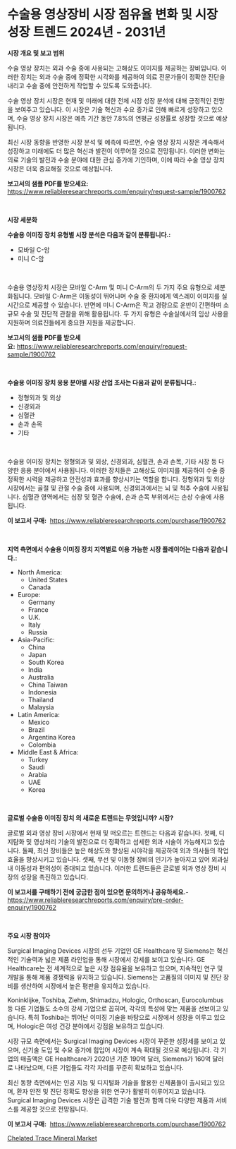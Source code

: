 <p><h1>수술용 영상장비 시장 점유율 변화 및 시장 성장 트렌드 2024년 - 2031년</h1></p><p><strong>시장 개요 및 보고 범위</strong></p>
<p><p>수술 영상 장치는 외과 수술 중에 사용되는 고해상도 이미지를 제공하는 장비입니다. 이러한 장치는 외과 수술 중에 정확한 시각화를 제공하여 의료 전문가들이 정확한 진단을 내리고 수술 중에 안전하게 작업할 수 있도록 도와줍니다.</p><p>수술 영상 장치 시장은 현재 및 미래에 대한 전체 시장 성장 분석에 대해 긍정적인 전망을 보여주고 있습니다. 이 시장은 기술 혁신과 수요 증가로 인해 빠르게 성장하고 있으며, 수술 영상 장치 시장은 예측 기간 동안 7.8%의 연평균 성장률로 성장할 것으로 예상됩니다.</p><p>최신 시장 동향을 반영한 시장 분석 및 예측에 따르면, 수술 영상 장치 시장은 계속해서 성장하고 미래에도 더 많은 혁신과 발전이 이루어질 것으로 전망됩니다. 이러한 변화는 의료 기술의 발전과 수술 분야에 대한 관심 증가에 기인하며, 이에 따라 수술 영상 장치 시장은 더욱 중요해질 것으로 예상됩니다.</p></p>
<p><strong>보고서의 샘플 PDF를 받으세요:</strong> <a href="https://www.reliableresearchreports.com/enquiry/request-sample/1900762">https://www.reliableresearchreports.com/enquiry/request-sample/1900762</a></p>
<p>&nbsp;</p>
<p><strong>시장 세분화</strong></p>
<p><strong>수술용 이미징 장치 유형별 시장 분석은 다음과 같이 분류됩니다.:</strong></p>
<p><ul><li>모바일 C-암</li><li>미니 C-암</li></ul></p>
<p>&nbsp;</p>
<p><p>수술용 영상장치 시장은 모바일 C-Arm 및 미니 C-Arm의 두 가지 주요 유형으로 세분화됩니다. 모바일 C-Arm은 이동성이 뛰어나며 수술 중 환자에게 엑스레이 이미지를 실시간으로 제공할 수 있습니다. 반면에 미니 C-Arm은 작고 경량으로 운반이 간편하며 소규모 수술 및 진단적 관찰을 위해 활용됩니다. 두 가지 유형은 수술실에서의 임상 사용을 지원하며 의료진들에게 중요한 지원을 제공합니다.</p></p>
<p><strong>보고서의 샘플 PDF를 받으세요:</strong>&nbsp;<a href="https://www.reliableresearchreports.com/enquiry/request-sample/1900762">https://www.reliableresearchreports.com/enquiry/request-sample/1900762</a></p>
<p>&nbsp;</p>
<p><strong> 수술용 이미징 장치 응용 분야별 시장 산업 조사는 다음과 같이 분류됩니다.:</strong></p>
<p><ul><li>정형외과 및 외상</li><li>신경외과</li><li>심혈관</li><li>손과 손목</li><li>기타</li></ul></p>
<p>&nbsp;</p>
<p><p>수술용 이미징 장치는 정형외과 및 외상, 신경외과, 심혈관, 손과 손목, 기타 시장 등 다양한 응용 분야에서 사용됩니다. 이러한 장치들은 고해상도 이미지를 제공하여 수술 중 정확한 시력을 제공하고 안전성과 효과를 향상시키는 역할을 합니다. 정형외과 및 외상 시장에서는 골절 및 관절 수술 중에 사용되며, 신경외과에서는 뇌 및 척추 수술에 사용됩니다. 심혈관 영역에서는 심장 및 혈관 수술에, 손과 손목 부위에서는 손상 수술에 사용됩니다.</p></p>
<p><strong>이 보고서 구매:</strong>&nbsp; <a href="https://www.reliableresearchreports.com/purchase/1900762">https://www.reliableresearchreports.com/purchase/1900762</a></p>
<p>&nbsp;</p>
<p><strong>지역 측면에서 수술용 이미징 장치 지역별로 이용 가능한 시장 플레이어는 다음과 같습니다.:</strong></p>
<p><ul>
    <li>
        North America:
        <ul>
            <li>United States</li>
            <li>Canada</li>
        </ul>
    </li>
    <li>
        Europe:
        <ul>
            <li>Germany</li>
            <li>France</li>
            <li>U.K.</li>
            <li>Italy</li>
            <li>Russia</li>
        </ul>
    </li>
    <li>
        Asia-Pacific:
        <ul>
            <li>China</li>
            <li>Japan</li>
            <li>South Korea</li>
            <li>India</li>
            <li>Australia</li>
            <li>China Taiwan</li>
            <li>Indonesia</li>
            <li>Thailand</li>
            <li>Malaysia</li>
        </ul>
    </li>
    <li>
        Latin America:
        <ul>
            <li>Mexico</li>
            <li>Brazil</li>
            <li>Argentina Korea</li>
            <li>Colombia</li>
        </ul>
    </li>
    <li>
        Middle East & Africa:
        <ul>
            <li>Turkey</li>
            <li>Saudi</li>
            <li>Arabia</li>
            <li>UAE</li>
            <li>Korea</li>
        </ul>
    </li>
    </ul></p>
<p>&nbsp;</p>
<p><strong>글로벌 수술용 이미징 장치 의 새로운 트렌드는 무엇입니까? 시장?</strong></p>
<p><p>글로벌 외과 영상 장비 시장에서 현재 및 떠오르는 트렌드는 다음과 같습니다. 첫째, 디지턈화 및 영상처리 기술의 발전으로 더 정확하고 섬세한 외과 시술이 가능해지고 있습니다. 둘째, 최신 장비들은 높은 해상도와 향상된 시야각을 제공하여 외과 의사들의 작업 효율을 향상시키고 있습니다. 셋째, 무선 및 이동형 장비의 인기가 높아지고 있어 외과실 내 이동성과 편의성이 증대되고 있습니다. 이러한 트렌드들은 글로벌 외과 영상 장비 시장의 성장을 촉진하고 있습니다.</p></p>
<p><strong>이 보고서를 구매하기 전에 궁금한 점이 있으면 문의하거나 공유하세요.</strong>- <a href="https://www.reliableresearchreports.com/enquiry/pre-order-enquiry/1900762">https://www.reliableresearchreports.com/enquiry/pre-order-enquiry/1900762</a></p>
<p>&nbsp;</p>
<p><strong>주요 시장 참여자</strong></p>
<p><p>Surgical Imaging Devices 시장의 선두 기업인 GE Healthcare 및 Siemens는 혁신적인 기술력과 넓은 제품 라인업을 통해 시장에서 강세를 보이고 있습니다. GE Healthcare는 전 세계적으로 높은 시장 점유율을 보유하고 있으며, 지속적인 연구 및 개발을 통해 제품 경쟁력을 유지하고 있습니다. Siemens는 고품질의 이미지 및 진단 장비를 생산하여 시장에서 높은 평판을 유지하고 있습니다.</p><p>Koninklijke, Toshiba, Ziehm, Shimadzu, Hologic, Orthoscan, Eurocolumbus 등 다른 기업들도 소수의 강세 기업으로 꼽히며, 각각의 특성에 맞는 제품을 선보이고 있습니다. 특히 Toshiba는 뛰어난 이미징 기술을 바탕으로 시장에서 성장을 이루고 있으며, Hologic은 여성 건강 분야에서 강점을 보유하고 있습니다.</p><p>시장 규모 측면에서는 Surgical Imaging Devices 시장이 꾸준한 성장세를 보이고 있으며, 신기술 도입 및 수요 증가에 힘입어 시장이 계속 확대될 것으로 예상됩니다. 각 기업의 매출액은 GE Healthcare가 2020년 기준 190억 달러, Siemens가 160억 달러로 나타났으며, 다른 기업들도 각각 자리를 꾸준히 확보하고 있습니다.</p><p>최신 동향 측면에서는 인공 지능 및 디지털화 기술을 활용한 신제품들이 출시되고 있으며, 환자 안전 및 진단 정확도 향상을 위한 연구가 활발히 이루어지고 있습니다. Surgical Imaging Devices 시장은 급격한 기술 발전과 함께 더욱 다양한 제품과 서비스를 제공할 것으로 전망됩니다.</p></p>
<p><strong>이 보고서 구매:</strong>&nbsp;&nbsp;<a href="https://www.reliableresearchreports.com/purchase/1900762">https://www.reliableresearchreports.com/purchase/1900762</a></p>
<p><p><a href="https://github.com/Glendatilghmankmgz0rbhwpy/Market-Research-Report-List-1/blob/main/chelated-trace-mineral-market.md">Chelated Trace Mineral Market</a></p></p>
